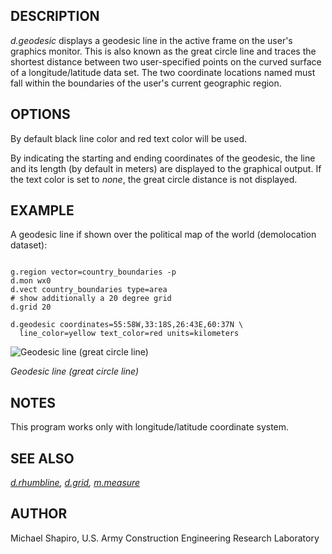 
## DESCRIPTION

*d.geodesic* displays a geodesic line in the active frame on the user's
graphics monitor. This is also known as the great circle line and traces the
shortest distance between two user-specified points on the curved surface of
a longitude/latitude data set. The two coordinate locations named must fall
within the boundaries of the user's current geographic region.

## OPTIONS

By default black line color and red text color will be used.

By indicating the starting and ending coordinates
of the geodesic, the line and its length (by default in meters) are displayed to
the graphical output. If the text color is set to *none*,
the great circle distance is not displayed.

## EXAMPLE

A geodesic line if shown over the political map of the world
(demolocation dataset):

```

g.region vector=country_boundaries -p
d.mon wx0
d.vect country_boundaries type=area
# show additionally a 20 degree grid
d.grid 20

d.geodesic coordinates=55:58W,33:18S,26:43E,60:37N \
  line_color=yellow text_color=red units=kilometers

```

![Geodesic line (great circle line)](d_geodesic.png)

*Geodesic line (great circle line)*

## NOTES

This program works only with longitude/latitude
coordinate system.

## SEE ALSO

*[d.rhumbline](d.rhumbline.html),
[d.grid](d.grid.html),
[m.measure](m.measure.html)*

## AUTHOR

Michael Shapiro, U.S. Army Construction Engineering Research Laboratory
